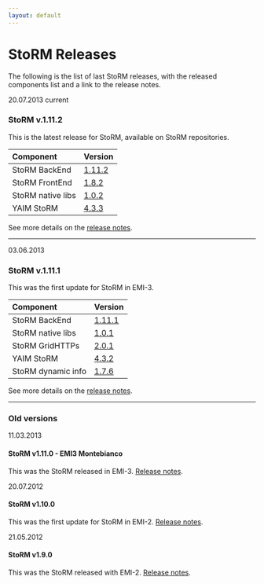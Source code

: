 ```yaml
---
layout: default
---
```


# StoRM Releases

The following is the list of last StoRM releases, with the released components list and a link to the release notes.


<span class="label" style="margin-top: -20px;">20.07.2013</span> <span class="label label-info" style="margin-top: -20px;">current</span>
### StoRM v.1.11.2

This is the latest release for StoRM, available on StoRM repositories.

| Component			| Version	|
|:------------------|:----------|
|StoRM BackEnd 		|[1.11.2]({{site.baseurl}}/release-notes/storm-backend-server/1.11.2/)|
|StoRM FrontEnd		|[1.8.2]({{site.baseurl}}/release-notes/storm-frontend-server/1.8.2/)|
|StoRM native libs	|[1.0.2]({{site.baseurl}}/release-notes/storm-native-libs/1.0.2/)|
|YAIM StoRM			|[4.3.3]({{site.baseurl}}/release-notes/yaim-storm/4.3.3/)|

See more details on the [release notes]({{site.baseurl}}/release-notes/StoRM-v1.11.2.html).

___

<span class="label" style="margin-top: -20px;">03.06.2013</span>
### StoRM v.1.11.1


This was the first update for StoRM in EMI-3.

| Component			| Version	|
|:------------------|:----------|
|StoRM BackEnd 		|[1.11.1]({{site.baseurl}}/release-notes/storm-backend-server/1.11.1/)|
|StoRM native libs	|[1.0.1]({{site.baseurl}}/release-notes/storm-native-libs/1.0.1/)|
|StoRM GridHTTPs	|[2.0.1]({{site.baseurl}}/release-notes/storm-gridhttps-server/2.0.1/)|
|YAIM StoRM			|[4.3.2]({{site.baseurl}}/release-notes/yaim-storm/4.3.2/)|
|StoRM dynamic info |[1.7.6]({{site.baseurl}}/release-notes/storm-dynamic-info-provider/1.7.6/)|

See more details on the [release notes]({{site.baseurl}}/release-notes/StoRM-v1.11.1.html).

___

### Old versions

<span class="label" style="margin-top: -20px;">11.03.2013</span>
#### StoRM v1.11.0 - EMI3 Montebianco 
This was the StoRM released in EMI-3. [Release notes](http://www.eu-emi.eu/releases/emi-3-montebianco/products/-/asset_publisher/5dKm/content/storm-se-2).

<span class="label" style="margin-top: -20px;">20.07.2012</span>
#### StoRM v1.10.0
This was the first update for StoRM in EMI-2. [Release notes](http://www.eu-emi.eu/emi-2-matterhorn/updates/-/asset_publisher/9AgN/content/update-1-20-07-2012#StoRM_SE_v_1_10_0_task_30816).

<span class="label" style="margin-top: -20px;">21.05.2012</span>
#### StoRM v1.9.0 
This was the StoRM released with EMI-2. [Release notes](http://www.eu-emi.eu/emi-2-matterhorn-products/-/asset_publisher/B4Rk/content/storm-se-1).


 